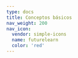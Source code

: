 ```yaml
---
type: docs
title: Conceptos básicos
nav_weight: 200
nav_icon:
  vendor: simple-icons
  name: futurelearn
  color: 'red'
---
```

